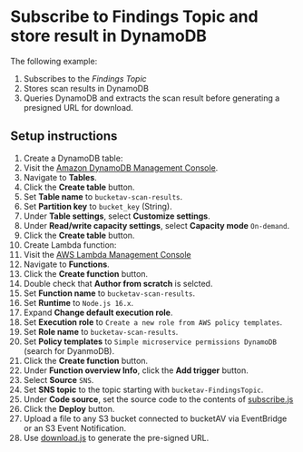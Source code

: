 # Subscribe to Findings Topic and store result in DynamoDB

The following example:

1. Subscribes to the *Findings Topic*
2. Stores scan results in DynamoDB
3. Queries DynamoDB and extracts the scan result before generating a presigned URL for download.

## Setup instructions

1. Create a DynamoDB table:
  1. Visit the [Amazon DynamoDB Management Console](https://console.aws.amazon.com/dynamodbv2/home#tables).
  2. Navigate to **Tables**.
  3. Click the **Create table** button.
  4. Set **Table name** to `bucketav-scan-results`.
  5. Set **Partition key** to `bucket_key` (String).
  6. Under **Table settings**, select **Customize settings**.
  7. Under **Read/write capacity settings**, select **Capacity mode** `On-demand`.
  8. Click the **Create table** button.
2. Create Lambda function:
  1. Visit the [AWS Lambda Management Console](https://console.aws.amazon.com/lambda/home#/functions)
  2. Navigate to **Functions**.
  3. Click the **Create function** button.
  4. Double check that **Author from scratch** is selcted.
  5. Set **Function name** to `bucketav-scan-results`.
  6. Set **Runtime** to `Node.js 16.x`.
  7. Expand **Change default execution role**.
  8. Set **Execution role** to `Create a new role from AWS policy templates`.
  9. Set **Role name** to `bucketav-scan-results`.
  10. Set **Policy templates** to `Simple microservice permissions DynamoDB` (search for DyanmoDB).
  11. Click the **Create function** button.
  12. Under **Function overview Info**, click the **Add trigger** button.
  13. Select **Source** `SNS`.
  14. Set **SNS topic** to the topic starting with `bucketav-FindingsTopic`.
  15. Under **Code source**, set the source code to the contents of [subscribe.js](subscribe.js)
  16. Click the **Deploy** button.
3. Upload a file to any S3 bucket connected to bucketAV via EventBridge or an S3 Event Notification.
4. Use [download.js](download.js) to generate the pre-signed URL.

